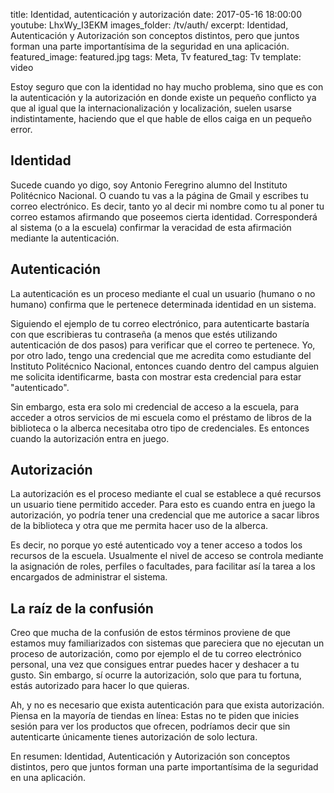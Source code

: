 title: Identidad, autenticación y autorización
date: 2017-05-16 18:00:00
youtube: LhxWy_I3EKM
images_folder: /tv/auth/
excerpt: Identidad, Autenticación y Autorización son conceptos distintos, pero que juntos forman una parte importantísima de la seguridad en una aplicación.
featured_image: featured.jpg
tags: Meta, Tv
featured_tag: Tv
template: video

Estoy seguro que con la identidad no hay mucho problema, sino que es con la autenticación y la autorización en donde existe un pequeño conflicto ya que al igual que la internacionalización y localización, suelen usarse indistintamente, haciendo que el que hable de ellos caiga en un pequeño error. 

## Identidad  
Sucede cuando yo digo, soy Antonio Feregrino alumno del Instituto Politécnico Nacional. O cuando tu vas a la página de Gmail y escribes tu correo electrónico. Es decir, tanto yo al decir mi nombre como tu al poner tu correo estamos afirmando que poseemos cierta identidad. Corresponderá al sistema (o a la escuela) confirmar la veracidad de esta afirmación mediante la autenticación.


## Autenticación  
La autenticación es un proceso mediante el cual un usuario (humano o no humano) confirma que le pertenece determinada identidad en un sistema.

Siguiendo el ejemplo de tu correo electrónico, para autenticarte bastaría con que escribieras tu contraseña (a menos que estés utilizando autenticación de dos pasos) para verificar que el correo te pertenece. Yo, por otro lado, tengo una credencial que me acredita como estudiante del Instituto Politécnico Nacional, entonces cuando dentro del campus alguien me solicita identificarme, basta con mostrar esta credencial para estar "autenticado". 

Sin embargo, esta era solo mi credencial de acceso a la escuela, para acceder a otros servicios de mi escuela como el préstamo de libros de la biblioteca o la alberca necesitaba otro tipo de credenciales. Es entonces cuando la autorización entra en juego.

## Autorización  

La autorización es el proceso mediante el cual se establece a qué recursos un usuario tiene permitido acceder. Para esto es cuando entra en juego la autorización, yo podría tener una credencial que me autorice a sacar libros de la biblioteca y otra que me permita hacer uso de la alberca.

Es decir, no porque yo esté autenticado voy a tener acceso a todos los recursos de la escuela. Usualmente el nivel de acceso se controla mediante la asignación de roles, perfiles o facultades, para facilitar así la tarea a los encargados de administrar el sistema.

## La raíz de la confusión  

Creo que mucha de la confusión de estos términos proviene de que estamos muy familiarizados con sistemas que pareciera que no ejecutan un proceso de autorización, como por ejemplo el de tu correo electrónico personal, una vez que consigues entrar puedes hacer y deshacer a tu gusto. Sin embargo, sí ocurre la autorización, solo que para tu fortuna, estás autorizado para hacer lo que quieras.

Ah, y no es necesario que exista autenticación para que exista autorización. Piensa en la mayoría de tiendas en línea: Estas no te piden que inicies sesión para ver los productos que ofrecen, podríamos decir que sin autenticarte únicamente tienes autorización de solo lectura.

En resumen: Identidad, Autenticación y Autorización son conceptos distintos, pero que juntos forman una parte importantísima de la seguridad en una aplicación.  
